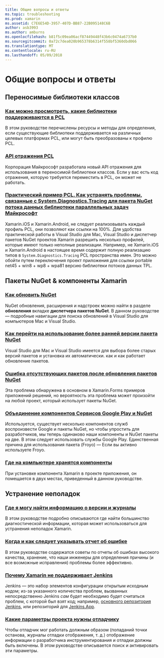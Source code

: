 ```yaml
---
title: Общие вопросы и ответы
ms.topic: troubleshooting
ms.prod: xamarin
ms.assetid: C7E6E54D-3957-407D-BB87-22B095148C6B
author: asb3993
ms.author: amburns
ms.openlocfilehash: b81f5c09ea06acf87449448f43b6c0474a6737b0
ms.sourcegitcommit: 0a72c7dea020b965378b6314f558bf5360dbd066
ms.translationtype: MT
ms.contentlocale: ru-RU
ms.lasthandoff: 05/09/2018
---
```

# <a name="general-frequently-asked-questions"></a>Общие вопросы и ответы

## <a name="portable-class-libraries"></a>Переносимые библиотеки классов
### <a name="how-can-i-view-what-libraries-are-supported-in-a-pclpcl-support-librariesmd"></a>[Как можно просмотреть, какие библиотеки поддерживаются в PCL](pcl-support-libraries.md)
В этом руководстве перечислены ресурсы и методы для определения, если существующие библиотеки поддерживается на различных целевых платформах PCL, или могут быть преобразованы к профилю PCL.

### <a name="pcl-reflection-apipcl-reflectionmd"></a>[API отражения PCL](pcl-reflection.md)
Корпорация Майкрософт разработала новый API отражения для использования в переносимой библиотеки классов. Если у вас есть код отражения, которую требуется переместить в PCL, он может не работать.

### <a name="pcl-case-study-how-can-i-resolve-problems-related-to-systemdiagnosticstracing-for-the-microsoft-tpl-dataflow-nuget-packagepcl-case-studymd"></a>[Практический пример PCL. Как устранять проблемы, связанные с System.Diagnostics.Tracing для пакета NuGet потока данных библиотеки параллельных задач Майкрософт](pcl-case-study.md)
Xamarin.iOS и Xamarin.Android, не следует реализовывать каждый профиль PCL, они позволяют как ссылки на 100%. Для удобства практической работы в Visual Studio для Mac, Visual Studio и диспетчер пакетов NuGet проектов Xamarin разрешить несколько профилей, которые имеют только неполные реализации. Например, не Xamarin.iOS и Xamarin.Android в настоящее время содержит полную реализацию типов в `System.Diagnostics.Tracing` PCL пространства имен. Это можно обойти путем переключения проект приложения для ссылки portable net45 + win8 + wp8 + wpa81 версию библиотеки потоков данных TPL.

## <a name="nuget-packages--xamarin-components"></a>Пакеты NuGet & компоненты Xamarin
### <a name="how-can-i-update-nugetnuget-updatemd"></a>[Как обновить NuGet](nuget-update.md)
NuGet обновления, расширения и надстроек можно найти в разделе **обновления** вкладке **диспетчера пакетов NuGet**. В данном руководстве — подробные навигации для поиска обновлений в Visual Studio для компьютеров Mac и Visual Studio.

### <a name="how-do-i-downgrade-a-nuget-packagenuget-package-downgrademd"></a>[Как перейти на использование более ранней версии пакета NuGet](nuget-package-downgrade.md)
Visual Studio для Mac и Visual Studio имеется для выбора более старых версий пакетов и установка их автоматически. как и как работает обновление пакетов.

### <a name="missing-packages-error-after-updating-nuget-packagesnuget-packages-missingmd"></a>[Ошибка отсутствующих пакетов после обновления пакетов NuGet](nuget-packages-missing.md)
Эта проблема обнаружена в основном в Xamarin.Forms примеров приложений решений, но вероятность эта проблема может произойти на любой проект, который использует пакеты NuGet.

### <a name="unifying-google-play-services-components-and-nugetgps-components-nugetmd"></a>[Объединение компонентов Сервисов Google Play и NuGet](gps-components-nuget.md)
Используется, существует несколько компонентов служб воспроизвести Google и пакеты NuGet, но чтобы упростить для разработчиков, мы теперь одинаково наши компоненты и NuGet пакеты на две. В этом следует использовать службы Google Play. Единственная причина для использования пакета (Froyo) — Если вы активно используете Froyo.

### <a name="where-are-the-components-stored-on-my-machinecomponent-storagemd"></a>[Где на компьютере хранятся компоненты](component-storage.md)
При установке компонента Xamarin в проекте приложения, он помещается в двух местах, приведенный в данном руководстве.


## <a name="troubleshooting"></a>Устранение неполадок
### <a name="where-can-i-find-my-version-information-and-logsversion-logsmd"></a>[Где я могу найти информацию о версии и журналы](version-logs.md)
В этом руководстве подробно описываются где найти большинство диагностической информации, которая может использоваться для устранения неполадок Xamarin.

### <a name="when-and-how-should-i-file-a-bug-reporthowto-file-bugmd"></a>[Когда и как следует указывать отчет об ошибке](howto-file-bug.md)
В этом руководстве содержатся советы по отчеты об ошибках высокого качества, хранение, что наши инженеры для определения причины (и все возможные исправления) проблемы более эффективно.

### <a name="why-isnt-jenkins-supported-by-xamarinxamarin-jenkinsmd"></a>[Почему Xamarin не поддерживает Jenkins](xamarin-jenkins.md)
Jenkins — это набор элементов конфигурации открытым исходным кодом; из-за указанного количества проблем, вызванных непосредственно Jenkins *сам* будет необходимо будет считаться проблем, с которой был взят код; например, [основного репозитория Jenkins](https://github.com/jenkinsci/jenkins), или репозиторий для [ Jenkins.App](https://github.com/stisti/jenkins-app).

### <a name="what-project-settings-are-required-for-the-debuggerdebugger-settingsmd"></a>[Какие параметры проекта нужны отладчику](debugger-settings.md)
Чтобы отладчик мог работать должным образом (попаданий точки останова, журналы отладки отображения, т. д.) отображение информации о разработчика инструментирования и отладки должны быть включены. В этом руководстве описывается поиск и активировать эти параметры.

